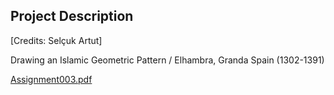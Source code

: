 ## Project Description
[Credits: Selçuk Artut]

Drawing an Islamic Geometric Pattern / 
Elhambra, Granda Spain (1302-1391)

[Assignment003.pdf](https://github.com/brnyildiran/VA345_Creative_Coding/files/10499533/Assignment003.pdf)
